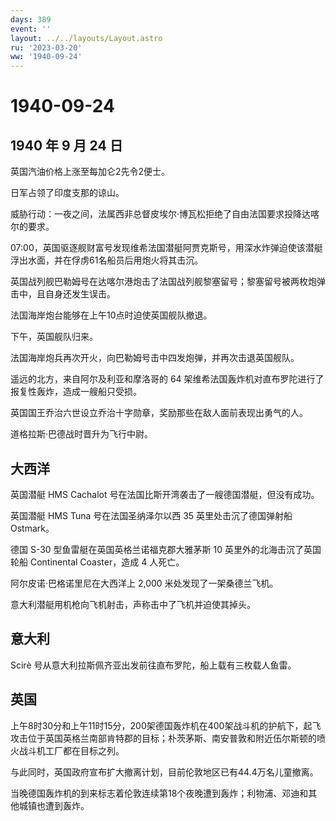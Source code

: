 ```yaml
---
days: 389
event: ''
layout: ../../layouts/Layout.astro
ru: '2023-03-20'
ww: '1940-09-24'
---
```


# 1940-09-24

## 1940 年 9 月 24 日

英国汽油价格上涨至每加仑2先令2便士。

日军占领了印度支那的谅山。

威胁行动：一夜之间，法属西非总督皮埃尔·博瓦松拒绝了自由法国要求投降达喀尔的要求。

07:00，英国驱逐舰财富号发现维希法国潜艇阿贾克斯号，用深水炸弹迫使该潜艇浮出水面，并在俘虏61名船员后用炮火将其击沉。

英国战列舰巴勒姆号在达喀尔港炮击了法国战列舰黎塞留号；黎塞留号被两枚炮弹击中，且自身还发生误击。

法国海岸炮台能够在上午10点时迫使英国舰队撤退。

下午，英国舰队归来。

法国海岸炮兵再次开火，向巴勒姆号击中四发炮弹，并再次击退英国舰队。

遥远的北方，来自阿尔及利亚和摩洛哥的 64
架维希法国轰炸机对直布罗陀进行了报复性轰炸，造成一艘船只受损。

英国国王乔治六世设立乔治十字勋章，奖励那些在敌人面前表现出勇气的人。

道格拉斯·巴德战时晋升为飞行中尉。

## 大西洋

英国潜艇 HMS Cachalot 号在法国比斯开湾袭击了一艘德国潜艇，但没有成功。

英国潜艇 HMS Tuna 号在法国圣纳泽尔以西 35 英里处击沉了德国弹射船
Ostmark。

德国 S-30 型鱼雷艇在英国英格兰诺福克郡大雅茅斯 10
英里外的北海击沉了英国轮船 Continental Coaster，造成 4 人死亡。

阿尔皮诺·巴格诺里尼在大西洋上 2,000 米处发现了一架桑德兰飞机。

意大利潜艇用机枪向飞机射击，声称击中了飞机并迫使其掉头。

## 意大利

Scirè 号从意大利拉斯佩齐亚出发前往直布罗陀，船上载有三枚载人鱼雷。

## 英国

上午8时30分和上午11时15分，200架德国轰炸机在400架战斗机的护航下，起飞攻击位于英国英格兰南部肯特郡的目标；朴茨茅斯、南安普敦和附近伍尔斯顿的喷火战斗机工厂都在目标之列。

与此同时，英国政府宣布扩大撤离计划，目前伦敦地区已有44.4万名儿童撤离。

当晚德国轰炸机的到来标志着伦敦连续第18个夜晚遭到轰炸；利物浦、邓迪和其他城镇也遭到轰炸。